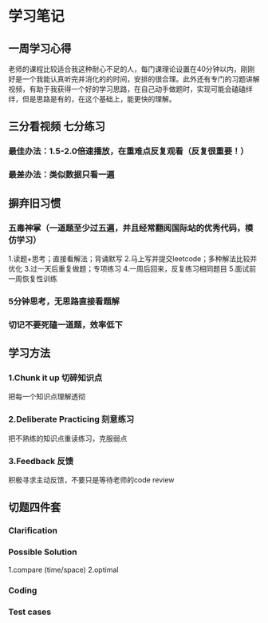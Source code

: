 # 学习笔记
## 一周学习心得
老师的课程比较适合我这种耐心不足的人，每门课理论设置在40分钟以内，刚刚好是一个我能认真听完并消化的的时间，安排的很合理。此外还有专门的习题讲解视频，有助于我获得一个好的学习思路，在自己动手做题时，实现可能会磕磕绊绊，但是思路是有的，在这个基础上，能更快的理解。

## 三分看视频 七分练习
### 最佳办法：1.5-2.0倍速播放，在重难点反复观看（反复很重要！）
### 最差办法：类似数据只看一遍

## 摒弃旧习惯
### 五毒神掌（一道题至少过五遍，并且经常翻阅国际站的优秀代码，模仿学习）
1.读题+思考；直接看解法；背诵默写
2.马上写并提交leetcode；多种解法比较并优化
3.过一天后重复做题；专项练习
4.一周后回来，反复练习相同题目
5.面试前一周恢复性训练
### 5分钟思考，无思路直接看题解
### 切记不要死磕一道题，效率低下

## 学习方法
### 1.Chunk it up  切碎知识点
把每一个知识点理解透彻
### 2.Deliberate Practicing  刻意练习
把不熟练的知识点重读练习，克服弱点
### 3.Feedback  反馈 
积极寻求主动反馈，不要只是等待老师的code review

## 切题四件套
### Clarification
### Possible Solution
1.compare (time/space)
2.optimal
### Coding
### Test cases


